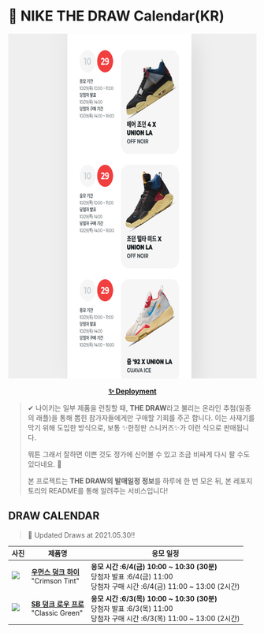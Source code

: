# 👟 NIKE THE DRAW Calendar(KR)

<div align="center">
  <a href="https://junhoyeo.github.io/NIKE-THE-DRAW-Calendar/">
    <img src="./docs/images/preview.png" alt="Preview image of deployed application" height="700px" width="700px" />
  </a>
</div>

<p align="center">
  <a href="https://junhoyeo.github.io/NIKE-THE-DRAW-Calendar/">
    <strong>✨ Deployment</strong>
  </a>
</p>

> ✔ 나이키는 일부 제품을 런칭할 때, **THE DRAW**라고 불리는 온라인 추첨(일종의 래플)을 통해 뽑힌 참가자들에게만 구매할 기회를 주곤 합니다. 이는 사재기를 막기 위해 도입한 방식으로, 보통 ✨한정판 스니커즈✨가 이런 식으로 판매됩니다.
>
> 뭐튼 그래서 잘하면 이쁜 것도 정가에 신어볼 수 있고 조금 비싸게 다시 팔 수도 있다네요. 🤭
>
> 본 프로젝트는 **THE DRAW의 발매일정 정보**를 하루에 한 번 모은 뒤, 본 레포지토리의 README를 통해 알려주는 서비스입니다!

## DRAW CALENDAR

<!-- DRAW CALENDAR: START -->

> 👟 Updated Draws at 2021.05.30‼️

| 사진 | 제품명 | 응모 일정 |
| --- | ---- | ------- |
| <img src="https://static-breeze.nike.co.kr/kr/ko_kr/cmsstatic/product/DD1869-104/79e52909-974e-47fa-a77a-192d7cff58b5_primary.jpg?snkrBrowse" width="256" /> | <a href="https://www.nike.com/kr/launch/t/women/fw/nike-sportswear/DD1869-104/exvk31/w-nike-dunk-high"><strong>우먼스 덩크 하이</strong><br /></a> "Crimson Tint" | <strong>응모 시간 :6/4(금) 10:00 ~ 10:30 (30분)</strong><br />당첨자 발표 :6/4(금) 11:00<br />당첨자 구매 시간 :6/4(금) 11:00 ~ 13:00 (2시간) |
| <img src="https://static-breeze.nike.co.kr/kr/ko_kr/cmsstatic/product/BQ6817-302/b2135044-fce5-4c4c-8943-361e2498365c_primary.jpg?snkrBrowse" width="256" /> | <a href="https://www.nike.com/kr/launch/t/adult-unisex/fw/action-outdoor/BQ6817-302/axvi66/nike-sb-dunk-low-pro"><strong>SB 덩크 로우 프로</strong><br /></a> "Classic Green" | <strong>응모 시간 :6/3(목) 10:00 ~ 10:30 (30분)</strong><br />당첨자 발표 :6/3(목) 11:00<br />당첨자 구매 시간 :6/3(목) 11:00 ~ 13:00 (2시간) |

<!-- DRAW CALENDAR: END -->
